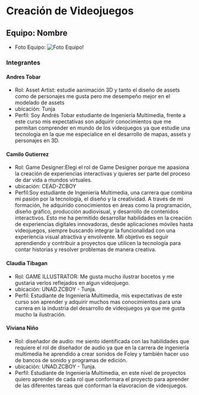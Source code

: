 # Creación de Videojuegos
 
## Equipo: Nombre
 
- Foto Equipo: ![Foto Equipo!](/equipo.png)
 
### Integrantes
 
#### Andres Tobar
 - Rol: Asset Artist: estudie aanimación 3D y tanto el diseño de assets como de personajes me gusta pero me desempeño mejor en el modelado de assets
 - ubicación: Tunja
 - Perfil: Soy Andrés Tobar estudiante de Ingeniería Multimedia, frente a este curso mis expectativas son adquirir conocimientos que me permitan comprender en mundo de los videojuegos ya que estudie una tecnología en la que me especialice en el desarrollo de mapas, assets y personajes en 3D.
 
#### Camilo Gutierrez
 - Rol: Game Designer:Elegi el rol de Game Designer porque me apasiona la creación de experiencias interactivas y quieres ser parte del proceso de dar vida a mundos virtuales.
 - ubicación: CEAD-ZCBOY
 - Perfil:Soy estudiante de Ingeniería Multimedia, una carrera que combina mi pasión por la tecnología, el diseño y la creatividad. A través de mi formación, he adquirido conocimientos en áreas como la programación, diseño gráfico, producción audiovisual, y desarrollo de contenidos interactivos. Esto me ha permitido desarrollar habilidades en la creación de experiencias digitales innovadoras, desde aplicaciones móviles hasta videojuegos, siempre buscando integrar la funcionalidad con una experiencia visual atractiva y envolvente. Mi objetivo es seguir aprendiendo y contribuir a proyectos que utilicen la tecnología para contar historias y resolver problemas de manera creativa.

#### Claudia Tibagan
 - Rol: GAME ILLUSTRATOR: Me gusta mucho ilustrar bocetos y  me gustaria verlos reflejados en algun videojuego.
 - ubicación: UNAD.ZCBOY - Tunja.
 - Perfil: Estudiante de Ingeniería Multimedia,  mis expectativas de este curso son aprender y adquirir muchos mas conocimientos para una carrera en la industria del desarrollo de videojuegos ya que me gusta mucho la ilustración.

 #### Viviana Niño
 - Rol: diseñador de audio: me siento identificada con las habilidades que requiere el rol de diseñador de audio ya que en la carrera de ingeniería multimedia he aprendido a crear sonidos de Foley y también hacer uso de bancos de sonido y programas de edición.
 - ubicación: UNAD.ZCBOY - Tunja.
 - Perfil: Estudiante de Ingeniería Multimedia, en este nivel de proyectos quiero aprender de cada rol que conformara el proyecto para aprender de las diferentes tareas que conforman la elavoracion de videojuegos. 
